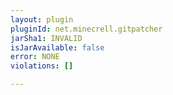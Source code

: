```yaml
---
layout: plugin
pluginId: net.minecrell.gitpatcher
jarSha1: INVALID
isJarAvailable: false
error: NONE
violations: []

---
```

